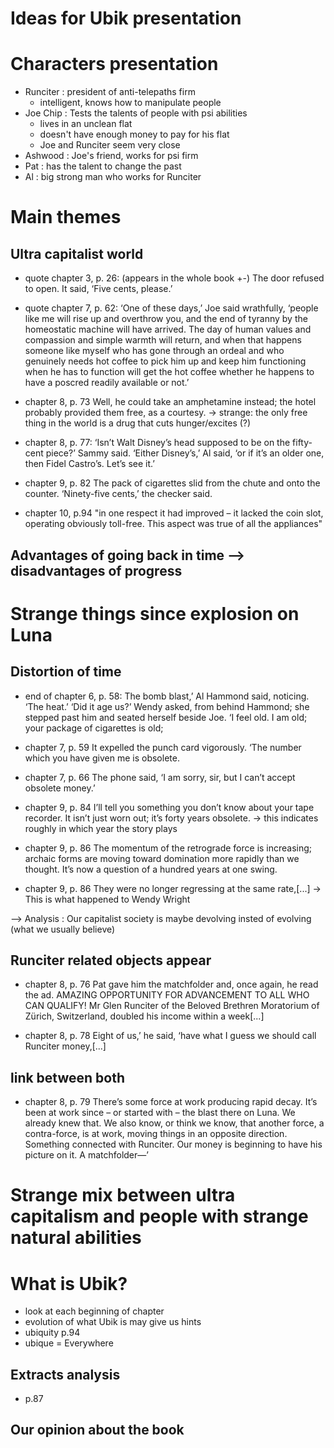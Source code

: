 # Ideas for Ubik presentation

# Characters presentation
- Runciter : president of anti-telepaths firm
	- intelligent, knows how to manipulate people 
- Joe Chip : Tests the talents of people with psi abilities 
	- lives in an unclean flat
	- doesn't have enough money to pay for his flat
	- Joe and Runciter seem very close
- Ashwood : Joe's friend, works for psi firm
- Pat : has the talent to change the past
- Al : big strong man who works for Runciter 

# Main themes 
## Ultra capitalist world

- quote chapter 3, p. 26: (appears in the whole book +-) 
The door refused to open. It said, ‘Five cents, please.’

- quote chapter 7, p. 62:
‘One of these days,’ Joe said wrathfully, ‘people like me will rise up and overthrow you, and the end of tyranny by the homeostatic machine will have arrived. The day of human values and compassion and simple warmth will return, and when that happens someone like myself who has gone through an ordeal and who genuinely needs hot coffee to pick him up and keep him functioning when he has to function will get the hot coffee whether he happens to have a poscred readily available or not.’

- chapter 8, p. 73
Well, he could take an amphetamine instead; the hotel probably provided them free, as a courtesy.
-> strange: the only free thing in the world is a drug that cuts hunger/excites (?) 

- chapter 8, p. 77:
‘Isn’t Walt Disney’s head supposed to be on the fifty-cent piece?’ Sammy said. ‘Either Disney’s,’ Al said, ‘or if it’s an older one, then Fidel Castro’s. Let’s see it.’

- chapter 9, p. 82
The pack of cigarettes slid from the chute and onto the counter. ‘Ninety-five cents,’ the checker said.

- chapter 10, p.94
"in one respect it had improved – it lacked the coin slot, operating obviously toll-free. This aspect was true of all the appliances"

## Advantages of going back in time --> disadvantages of progress

# Strange things since explosion on Luna
## Distortion of time 

- end of chapter 6, p. 58:
The bomb blast,’ Al Hammond said, noticing. ‘The heat.’ ‘Did it age us?’ Wendy asked, from behind Hammond; she stepped past him and seated herself beside Joe. ‘I feel old. I am old; your package of cigarettes is old;

- chapter 7, p. 59
It expelled the punch card vigorously. ‘The number which you have given me is obsolete.

- chapter 7, p. 66
The phone said, ‘I am sorry, sir, but I can’t accept obsolete money.’

- chapter 9, p. 84
I’ll tell you something you don’t know about your tape recorder. It isn’t just worn out; it’s forty years obsolete.
-> this indicates roughly in which year the story plays

- chapter 9, p. 86
The momentum of the retrograde force is increasing; archaic forms are moving toward domination more rapidly than we thought. It’s now a question of a hundred years at one swing.

- chapter 9, p. 86
They were no longer regressing at the same rate,[...]
-> This is what happened to Wendy Wright

--> Analysis : Our capitalist society is maybe devolving insted of evolving (what we usually believe)

## Runciter related objects appear

- chapter 8, p. 76
Pat gave him the matchfolder and, once again, he read the ad. AMAZING OPPORTUNITY FOR ADVANCEMENT TO ALL WHO CAN QUALIFY! Mr Glen Runciter of the Beloved Brethren Moratorium of Zürich, Switzerland, doubled his income within a week[...]

- chapter 8, p. 78
Eight of us,’ he said, ‘have what I guess we should call Runciter money,[...]

## link between both
- chapter 8, p. 79
There’s some force at work producing rapid decay. It’s been at work since – or started with – the blast there on Luna. We already knew that. We also know, or think we know, that another force, a contra-force, is at work, moving things in an opposite direction. Something connected with Runciter. Our money is beginning to have his picture on it. A matchfolder—’


# Strange mix between ultra capitalism and people with strange natural abilities 
# What is Ubik?
- look at each beginning of chapter
- evolution of what Ubik is may give us hints
- ubiquity p.94
- ubique = Everywhere

## Extracts analysis
- p.87

## Our opinion about the book

